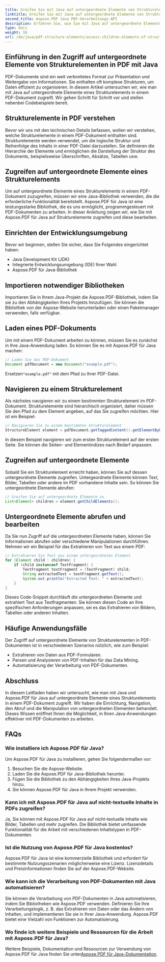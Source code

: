```yaml
---
title: Greifen Sie mit Java auf untergeordnete Elemente von Strukturelementen in PDF zu
linktitle: Greifen Sie mit Java auf untergeordnete Elemente von Strukturelementen in PDF zu
second_title: Aspose.PDF Java PDF-Verarbeitungs-API
description: Erfahren Sie, wie Sie mit Java auf untergeordnete Elemente von Strukturelementen in PDF zugreifen. Diese Schritt-für-Schritt-Anleitung mit Quellcode behandelt die PDF-Manipulation mit Aspose.PDF für Java.
type: docs
weight: 10
url: /de/java/pdf-structure-elements/access-children-elements-of-structure-element-in-pdf-using-java/
---
```


## Einführung in den Zugriff auf untergeordnete Elemente von Strukturelementen in PDF mit Java

PDF-Dokumente sind ein weit verbreitetes Format zur Präsentation und Weitergabe von Informationen. Sie enthalten oft komplexe Strukturen, um Daten effizient zu organisieren. In diesem Artikel untersuchen wir, wie man mit Java auf untergeordnete Elemente eines Strukturelements in einem PDF-Dokument zugreift. Wir gehen Schritt für Schritt vor und stellen nebenbei Codebeispiele bereit.

## Strukturelemente in PDF verstehen

Bevor wir uns mit den technischen Details befassen, wollen wir verstehen, welche Strukturelemente in einem PDF-Dokument enthalten sind. Strukturelemente werden verwendet, um die logische Struktur und Reihenfolge des Inhalts in einer PDF-Datei darzustellen. Sie definieren die Hierarchie der Elemente und ermöglichen die Darstellung der Struktur des Dokuments, beispielsweise Überschriften, Absätze, Tabellen usw.

## Zugreifen auf untergeordnete Elemente eines Strukturelements

Um auf untergeordnete Elemente eines Strukturelements in einem PDF-Dokument zuzugreifen, müssen wir eine Java-Bibliothek verwenden, die die erforderliche Funktionalität bereitstellt. Aspose.PDF für Java ist eine leistungsstarke Bibliothek, die es uns ermöglicht, programmgesteuert mit PDF-Dokumenten zu arbeiten. In dieser Anleitung zeigen wir, wie Sie mit Aspose.PDF für Java auf Strukturelemente zugreifen und diese bearbeiten.

## Einrichten der Entwicklungsumgebung

Bevor wir beginnen, stellen Sie sicher, dass Sie Folgendes eingerichtet haben:

- Java Development Kit (JDK)
- Integrierte Entwicklungsumgebung (IDE) Ihrer Wahl
- Aspose.PDF für Java-Bibliothek

## Importieren notwendiger Bibliotheken

Importieren Sie in Ihrem Java-Projekt die Aspose.PDF-Bibliothek, indem Sie sie zu den Abhängigkeiten Ihres Projekts hinzufügen. Sie können die Bibliothek von der Aspose-Website herunterladen oder einen Paketmanager verwenden, falls verfügbar.

## Laden eines PDF-Dokuments

Um mit einem PDF-Dokument arbeiten zu können, müssen Sie es zunächst in Ihre Java-Anwendung laden. So können Sie es mit Aspose.PDF für Java machen:

```java
// Laden Sie das PDF-Dokument
Document pdfDocument = new Document("example.pdf");
```

 Ersetzen`"example.pdf"` mit dem Pfad zu Ihrer PDF-Datei.

## Navigieren zu einem Strukturelement

Als nächstes navigieren wir zu einem bestimmten Strukturelement im PDF-Dokument. Strukturelemente sind hierarchisch organisiert, daher müssen Sie den Pfad zu dem Element angeben, auf das Sie zugreifen möchten. Hier ist ein Beispiel:

```java
// Navigieren Sie zu einem bestimmten Strukturelement
StructureElement element = pdfDocument.getTaggedContent().getElementByPage(1).getChildElements().get(0);
```

In diesem Beispiel navigieren wir zum ersten Strukturelement auf der ersten Seite. Sie können die Seiten- und Elementindizes nach Bedarf anpassen.

## Zugreifen auf untergeordnete Elemente

Sobald Sie ein Strukturelement erreicht haben, können Sie auf dessen untergeordnete Elemente zugreifen. Untergeordnete Elemente können Text, Bilder, Tabellen oder andere im PDF vorhandene Inhalte sein. So können Sie untergeordnete Elemente abrufen:

```java
// Greifen Sie auf untergeordnete Elemente zu
List<Element> children = element.getChildElements();
```

## Untergeordnete Elemente abrufen und bearbeiten

Da Sie nun Zugriff auf die untergeordneten Elemente haben, können Sie Informationen abrufen oder verschiedene Manipulationen durchführen. Nehmen wir ein Beispiel für das Extrahieren von Text aus einem PDF:

```java
// Extrahieren Sie Text aus einem untergeordneten Element
for (Element child : children) {
    if (child instanceof TextFragment) {
        TextFragment textFragment = (TextFragment) child;
        String extractedText = textFragment.getText();
        System.out.println("Extracted Text: " + extractedText);
    }
}
```

Dieses Code-Snippet durchläuft die untergeordneten Elemente und extrahiert Text aus Textfragmenten. Sie können diesen Code an Ihre spezifischen Anforderungen anpassen, sei es das Extrahieren von Bildern, Tabellen oder anderen Inhalten.

## Häufige Anwendungsfälle

Der Zugriff auf untergeordnete Elemente von Strukturelementen in PDF-Dokumenten ist in verschiedenen Szenarios nützlich, wie zum Beispiel:

- Extrahieren von Daten aus PDF-Formularen.
- Parsen und Analysieren von PDF-Inhalten für das Data Mining.
- Automatisierung der Verarbeitung von PDF-Dokumenten.

## Abschluss

In diesem Leitfaden haben wir untersucht, wie man mit Java und Aspose.PDF für Java auf untergeordnete Elemente eines Strukturelements in einem PDF-Dokument zugreift. Wir haben die Einrichtung, Navigation, den Abruf und die Manipulation von untergeordneten Elementen behandelt. Dieses Wissen eröffnet Ihnen die Möglichkeit, in Ihren Java-Anwendungen effektiver mit PDF-Dokumenten zu arbeiten.

## FAQs

### Wie installiere ich Aspose.PDF für Java?

Um Aspose.PDF für Java zu installieren, gehen Sie folgendermaßen vor:
1. Besuchen Sie die Aspose-Website.
2. Laden Sie die Aspose.PDF für Java-Bibliothek herunter.
3. Fügen Sie die Bibliothek zu den Abhängigkeiten Ihres Java-Projekts hinzu.
4. Sie können Aspose.PDF für Java in Ihrem Projekt verwenden.

### Kann ich mit Aspose.PDF für Java auf nicht-textuelle Inhalte in PDFs zugreifen?

Ja, Sie können mit Aspose.PDF für Java auf nicht-textuelle Inhalte wie Bilder, Tabellen und mehr zugreifen. Die Bibliothek bietet umfassende Funktionalität für die Arbeit mit verschiedenen Inhaltstypen in PDF-Dokumenten.

### Ist die Nutzung von Aspose.PDF für Java kostenlos?

Aspose.PDF für Java ist eine kommerzielle Bibliothek und erfordert für bestimmte Nutzungsszenarien möglicherweise eine Lizenz. Lizenzdetails und Preisinformationen finden Sie auf der Aspose.PDF-Website.

### Wie kann ich die Verarbeitung von PDF-Dokumenten mit Java automatisieren?

Sie können die Verarbeitung von PDF-Dokumenten in Java automatisieren, indem Sie Bibliotheken wie Aspose.PDF verwenden. Definieren Sie Ihre Verarbeitungslogik, z. B. das Extrahieren von Daten oder das Ändern von Inhalten, und implementieren Sie sie in Ihrer Java-Anwendung. Aspose.PDF bietet eine Vielzahl von Funktionen zur Automatisierung.

### Wo finde ich weitere Beispiele und Ressourcen für die Arbeit mit Aspose.PDF für Java?

Weitere Beispiele, Dokumentation und Ressourcen zur Verwendung von Aspose.PDF für Java finden Sie unter[Aspose.PDF für Java-Dokumentation](https://reference.aspose.com/pdf/java/).